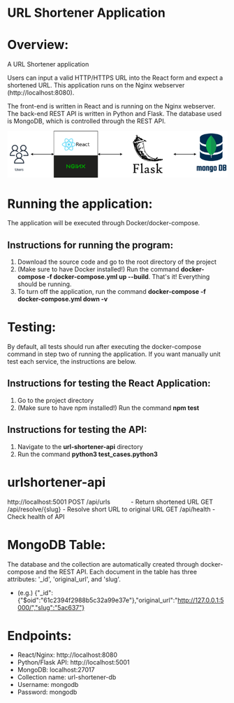 URL Shortener Application
=========================

# Overview: 
A URL Shortener application

Users can input a valid HTTP/HTTPS URL into the React form and expect a shortened URL. This application
runs on the Nginx webserver (http://localhost:8080).

The front-end is written in React and is running on the Nginx webserver.
The back-end REST API is written in Python and Flask. 
The database used is MongoDB, which is controlled through the REST API.

![Diagram](URLShortenerDiagram.png)

# Running the application:
The application will be executed through Docker/docker-compose.

## Instructions for running the program:
1. Download the source code and go to the root directory of the project
2. (Make sure to have Docker installed!) Run the command **docker-compose -f docker-compose.yml up --build**. That's it! Everything should be running.
3. To turn off the application, run the command **docker-compose -f docker-compose.yml down -v**

# Testing:
By default, all tests should run after executing the docker-compose command in step two of running the application.
If you want manually unit test each service, the instructions are below.

## Instructions for testing the React Application:
1. Go to the project directory
2. (Make sure to have npm installed!) Run the command **npm test**

## Instructions for testing the API:
1. Navigate to the **url-shortener-api** directory
2. Run the command **python3 test_cases.python3**

# urlshortener-api
http://localhost:5001
POST /api/urls            - Return shortened URL
GET /api/resolve/{slug}   - Resolve short URL to original URL
GET /api/health           - Check health of API

# MongoDB Table:
The database and the collection are automatically created through docker-compose and the REST API.
Each document in the table has three attributes: '_id', 'original_url', and 'slug'.
- (e.g.) {"_id":{"$oid":"61c2394f2988b5c32a99e37e"},"original_url":"http://127.0.0.1:5000/","slug":"5ac637"}

# Endpoints:
- React/Nginx: http://localhost:8080
- Python/Flask API: http://localhost:5001
- MongoDB: localhost:27017
- Collection name: url-shortener-db
- Username: mongodb
- Password: mongodb
